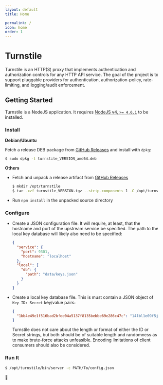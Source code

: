 ```yaml
---
layout: default
title: Home

permalink: /
icon: home
order: 1
---
```


# Turnstile

Turnstile is an HTTP(S) proxy that implements authentication and authorization controls for any HTTP API service. The goal of the project is to support pluggable providers for authentication, authorization-policy, rate-limiting, and logging/audit enforcement.

## Getting Started

Turnstile is a NodeJS application. It requires [NodeJS v4, `>= 4.6.1`](https://nodejs.org/dist/v4.6.1/) to be installed.

### Install

**Debian/Ubuntu**

Fetch a release DEB package from [GitHub Releases] and install with `dpkg`:

```bash
$ sudo dpkg -l turnstile_VERSION_amd64.deb
```

**Others**

* Fetch and unpack a release artifact from [GitHub Releases]

  ```bash
  $ mkdir /opt/turnstile
  $ tar -xzf turnstile_VERSION.tgz --strip-components 1 -C /opt/turnstile
  ```

* Run `npm install` in the unpacked source directory

### Configure

* Create a JSON configuration file. It will require, at least, that the hostname and port of the upstream service be specified. The path to the local key database will likely also need to be specified:

  ```json
  {
    "service": {
      "port": 9301,
      "hostname": "localhost"
    },
    "local": {
      "db": {
        "path": "data/keys.json"
      }
    }
  }
  ```

* Create a local key database file. This is must contain a JSON object of `Key-ID: Secret` key/value pairs:

  ```json
  {
    "1bb4e49e1f516bad2bfee04a5137f8135bebbe69e286c47c": "14lbl1e09f5jtsryAPoPTI32J0uHKi/dFnE1g/t6S8syLoL43C96C9Hn8OwVl2Xd"
  }
  ```

  Turnstile does not care about the length or format of either the ID or Secret strings, but both should be of suitable length and randomness as to make brute-force attacks unfeasible. Encoding limitations of client consumers should also be considered.

### Run It

```bash
$ /opt/turnstile/bin/server -c PATH/To/config.json
```

:tada:

[GitHub Releases]: https://github.com/rapid7/turnstile/releases
